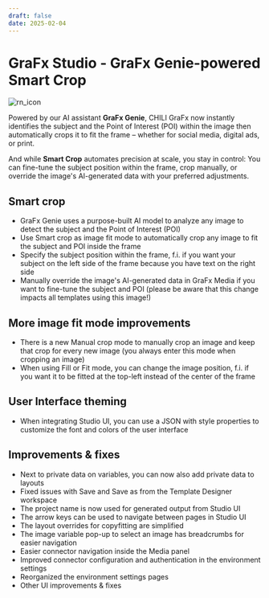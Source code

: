 ```yaml
---
draft: false
date: 2025-02-04
---
```


# GraFx Studio - GraFx Genie-powered Smart Crop

![rn_icon](/assets/icon-GraFx-Studio.svg)

Powered by our AI assistant **GraFx Genie**, CHILI GraFx now instantly identifies the subject and the Point of Interest (POI) within the image then automatically crops it to fit the frame – whether for social media, digital ads, or print.  

And while **Smart Crop** automates precision at scale, you stay in control: You can fine-tune the subject position within the frame, crop manually, or override the image's AI-generated data with your preferred adjustments. 

<!-- more -->

## Smart crop

- GraFx Genie uses a purpose-built AI model to analyze any image to detect the subject and the Point of Interest (POI)
- Use Smart crop as image fit mode to automatically crop any image to fit the subject and POI inside the frame
- Specify the subject position within the frame, f.i. if you want your subject on the left side of the frame because you have text on the right side
- Manually override the image's AI-generated data in GraFx Media if you want to fine-tune the subject and POI (please be aware that this change impacts all templates using this image!)

## More image fit mode improvements
- There is a new Manual crop mode to manually crop an image and keep that crop for every new image (you always enter this mode when cropping an image)
- When using Fill or Fit mode, you can change the image position, f.i. if you want it to be fitted at the top-left instead of the center of the frame

## User Interface theming
- When integrating Studio UI, you can use a JSON with style properties to customize the font and colors of the user interface

## Improvements & fixes

- Next to private data on variables, you can now also add private data to layouts
- Fixed issues with Save and Save as from the Template Designer workspace
- The project name is now used for generated output from Studio UI
- The arrow keys can be used to navigate between pages in Studio UI
- The layout overrides for copyfitting are simplified
- The image variable pop-up to select an image has breadcrumbs for easier navigation
- Easier connector navigation inside the Media panel
- Improved connector configuration and authentication in the environment settings
- Reorganized the environment settings pages
- Other UI improvements & fixes
